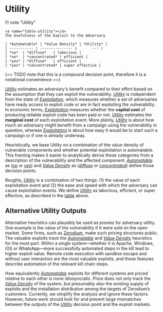 # Utility

!!! note "Utility"

    <a name="table-utility"></a>
    The Usefulness of the Exploit to the Adversary
    
    | *Automatable* | *Value Density* | *Utility* |
    | ----------- | --------------- |       --: |
    | *no*  | *diffuse*   | laborious |
    | *no*  | *concentrated* | efficient |
    | *yes* | *diffuse*   | efficient |
    | *yes* | *concentrated* | super effective |

{== TODO note that this is a compound decision point, therefore it is a notational convenience ==}

[*Utility*](#utility) estimates an adversary's benefit compared to their effort based on the assumption that they can exploit the vulnerability.
[*Utility*](#utility) is independent from the state of [*Exploitation*](../exploitation.md), which measures whether a set of adversaries have ready access to exploit code or are in fact exploiting the vulnerability.
In economic terms, [*Exploitation*](../exploitation.md) measures whether the **capital cost** of producing reliable exploit code has been paid or not.
[*Utility*](#utility) estimates the **marginal cost** of each exploitation event.
More plainly, [*Utility*](#utility) is about how much an adversary might benefit from a campaign using the vulnerability in question, whereas [*Exploitation*](../exploitation.md) is about how easy it would be to start such a campaign or if one is already underway.

Heuristically, we base Utility on a combination of the value density of vulnerable components and whether potential exploitation is automatable.
This framing makes it easier to analytically derive these categories from a description of the vulnerability and the affected component.
[*Automatable*](../automatable.md) as ([*no*](../automatable.md) or [*yes*](../automatable.md)) and [*Value Density*](../value_density.md) as ([*diffuse*](../value_density.md) or [*concentrated*](../value_density.md)) define those decision points.

Roughly, [*Utility*](#utility) is a combination of two things: (1) the value of each exploitation event and (2) the ease and speed with which the adversary can cause exploitation events.
We define [*Utility*](#utility) as laborious, efficient, or super effective, as described in the [table](#table-utility) above.


## Alternative Utility Outputs

Alternative heuristics can plausibly be used as proxies for adversary utility.
One example is the value of the vulnerability if it were sold on the open market.
Some firms, such as [Zerodium](https://zerodium.com/program.html), make such pricing structures public.
The valuable exploits track the [*Automatable*](../automatable.md) and [*Value Density*](../value_density.md) heuristics for the most part.
Within a single system—whether it is Apache, Windows, iOS or WhatsApp—more successfully automated steps in the kill lead to higher exploit value.
Remote code execution with sandbox escape and without user interaction are the most valuable exploits, and these features describe automation of the relevant kill chain steps.

How equivalently [*Automatable*](../automatable.md) exploits for different systems are priced relative to each other is more idiosyncratic.
Price does not only track the [*Value Density*](../value_density.md) of the system, but presumably also the existing supply of exploits and the installation distribution among the targets of Zerodium’s customers.
Currently, we simplify the analysis and ignore these factors.
However, future work should look for and prevent large mismatches between the outputs of the [*Utility*](#utility) decision point and the exploit markets.

